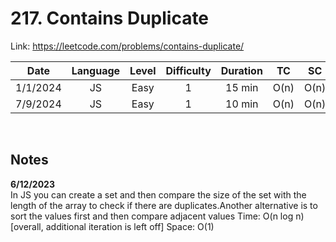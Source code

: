 # 217. Contains Duplicate

Link: https://leetcode.com/problems/contains-duplicate/

|   Date   | Language | Level | Difficulty | Duration |  TC  |  SC  |
| :------: | :------: | :---: | :--------: | :------: | :--: | :--: |
| 1/1/2024 |    JS    | Easy  |     1      |  15 min  | O(n) | O(n) |
| 7/9/2024 |    JS    | Easy  |     1      |  10 min  | O(n) | O(n) |

<br>

## Notes

**6/12/2023** <br/>
In JS you can create a set and then compare the size of the set with the length of the array to check if there are duplicates.Another alternative is to sort the values first and then compare adjacent values Time: O(n log n) [overall, additional iteration is left off] Space: O(1)
